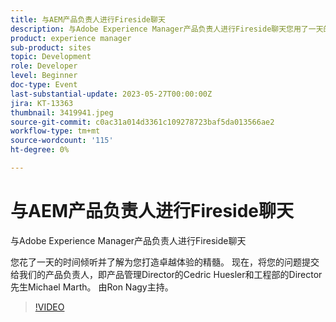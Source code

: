 ```yaml
---
title: 与AEM产品负责人进行Fireside聊天
description: 与Adobe Experience Manager产品负责人进行Fireside聊天您用了一天的时间倾听并了解了为您打造卓越客户体验所需的各项技术。 现在，将您的问题提交给我们的产品负责人，即产品管理Director的Cedric Huesler和工程部的Director先生Michael Marth。 由Ron Nagy主持。
product: experience manager
sub-product: sites
topic: Development
role: Developer
level: Beginner
doc-type: Event
last-substantial-update: 2023-05-27T00:00:00Z
jira: KT-13363
thumbnail: 3419941.jpeg
source-git-commit: c0ac31a014d3361c109278723baf5da013566ae2
workflow-type: tm+mt
source-wordcount: '115'
ht-degree: 0%

---
```



# 与AEM产品负责人进行Fireside聊天

与Adobe Experience Manager产品负责人进行Fireside聊天

您花了一天的时间倾听并了解为您打造卓越体验的精髓。 现在，将您的问题提交给我们的产品负责人，即产品管理Director的Cedric Huesler和工程部的Director先生Michael Marth。 由Ron Nagy主持。

>[!VIDEO](https://video.tv.adobe.com/v/3419941/?learn=on)
